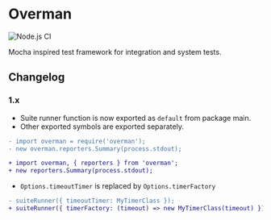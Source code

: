 # Overman

![Node.js CI](https://github.com/per-gron/overman/workflows/Node.js%20CI/badge.svg)

Mocha inspired test framework for integration and system tests.

## Changelog

### 1.x

- Suite runner function is now exported as `default` from package main.
- Other exported symbols are exported separately.

```diff
- import overman = require('overman');
- new overman.reporters.Summary(process.stdout);

+ import overman, { reporters } from 'overman';
+ new reporters.Summary(process.stdout);
```

- `Options.timeoutTimer` is replaced by `Options.timerFactory`

```diff
- suiteRunner({ timeoutTimer: MyTimerClass });
+ suiteRunner({ timerFactory: (timeout) => new MyTimerClass(timeout) });
```
